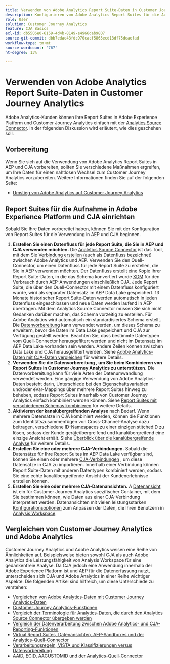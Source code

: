 ```yaml
---
title: Verwenden von Adobe Analytics Report Suite-Daten in Customer Journey Analytics
description: Konfigurieren von Adobe Analytics Report Suites für die Aufnahme in AEP und CJA
role: User
solution: Customer Journey Analytics
feature: CJA Basics
exl-id: db5506e0-6159-4d4b-8149-e4966dab9807
source-git-commit: dbb7edae43fdc970cacf5863ecd13df75deaefad
workflow-type: tm+mt
source-wordcount: '767'
ht-degree: 13%

---
```


# Verwenden von Adobe Analytics Report Suite-Daten in Customer Journey Analytics

Adobe Analytics-Kunden können ihre Report Suites in Adobe Experience Platform und Customer Journey Analytics einfach mit der [Analytics Source Connector](https://experienceleague.adobe.com/docs/experience-platform/sources/connectors/adobe-applications/analytics.html?lang=de). In der folgenden Diskussion wird erläutert, wie dies geschehen soll.

## Vorbereitung

Wenn Sie sich auf die Verwendung von Adobe Analytics Report Suites in AEP und CJA vorbereiten, sollten Sie verschiedene Maßnahmen ergreifen, um Ihre Daten für einen nahtlosen Wechsel zum Customer Journey Analytics vorzubereiten. Weitere Informationen finden Sie auf der folgenden Seite:

* [Umstieg von Adobe Analytics auf Customer Journey Analytics](/help/getting-started/aa-to-cja.md)

## Report Suites für die Aufnahme in Adobe Experience Platform und CJA einrichten

Sobald Sie Ihre Daten vorbereitet haben, können Sie mit der Konfiguration von Report Suites für die Verwendung in AEP und CJA beginnen.

1. **Erstellen Sie einen Datenfluss für jede Report Suite, die Sie in AEP und CJA verwenden möchten.** Die [Analytics Source Connector](https://experienceleague.adobe.com/docs/experience-platform/sources/connectors/adobe-applications/analytics.html?lang=en) ist das Tool, mit dem Sie [Verbindung erstellen](/help/connections/create-connection.md) (auch als Datenfluss bezeichnet) zwischen Adobe Analytics und AEP. Verwenden Sie den Quell-Connector, um einen Datenfluss für jede Report Suite zu erstellen, die Sie in AEP verwenden möchten. Der Datenfluss erstellt eine Kopie Ihrer Report Suite-Daten, in die das Schema konvertiert wurde  [XDM](https://experienceleague.adobe.com/docs/platform-learn/tutorials/schemas/schemas-and-experience-data-model.html?lang=de) für den Verbrauch durch AEP-Anwendungen einschließlich CJA. Jede Report Suite, die über den Quell-Connector mit einem Datenfluss konfiguriert wurde, wird als separater Datensatz im AEP Data Lake gespeichert. 13 Monate historischer Report Suite-Daten werden automatisch in jeden Datenfluss eingeschlossen und neue Daten werden laufend in AEP übertragen. Mit dem Analytics Source Connector müssen Sie sich nicht Gedanken darüber machen, das Schema vorzeitig zu erstellen. Für Adobe Analytics wird automatisch ein standardisiertes Schema erstellt. Die [Datenvorbereitung](https://experienceleague.adobe.com/docs/experience-platform/data-prep/home.html?lang=de) kann verwendet werden, um dieses Schema zu erweitern, bevor die Daten im Data Lake gespeichert und CJA zur Verfügung gestellt werden. Beachten Sie, dass bestimmte Datentypen vom Quell-Connector herausgefiltert werden und nicht im Datensatz im AEP Data Lake vorhanden sein werden. Andere Zeilen können zwischen Data Lake und CJA herausgefiltert werden. Siehe [Adobe Analytics-Daten mit CJA-Daten vergleichen](/help/troubleshooting/compare.md) für weitere Details.
1. **Verwenden Sie die Datenvorbereitung , um Sie beim Kombinieren von Report Suites in Customer Journey Analytics zu unterstützen.** Die Datenvorbereitung kann für viele Arten der Datenumwandlung verwendet werden. Eine gängige Verwendung von Adobe Analytics-Daten besteht darin, Unterschiede bei den Eigenschaftsvariablen und/oder eVar-Mappings über mehrere Report Suites hinweg zu beheben, sodass Report Suites innerhalb von Customer Journey Analytics einfach kombiniert werden können. Siehe [Report Suites mit verschiedenen Schemas kombinieren](/help/use-cases/aa-data/combine-report-suites.md) für weitere Details.
1. **Aktivieren der kanalübergreifenden Analyse** nach Bedarf. Wenn mehrere Datensätze in CJA kombiniert werden, können die Funktionen zum Identitätszusammenfügen von Cross-Channel-Analyse dazu beitragen, verschiedene ID-Namespaces zu einer einzigen stitchedID zu lösen, sodass der Kunde geräteübergreifend und kanalübergreifend eine einzige Ansicht erhält. Siehe [Überblick über die kanalübergreifende Analyse](/help/connections/cca/overview.md) für weitere Details.
1. **Erstellen Sie eine oder mehrere CJA-Verbindungen.** Sobald die Datensätze für Ihre Report Suites im AEP Data Lake verfügbar sind, können Sie einen oder mehrere [CJA-Verbindungen](/help/connections/overview.md) , um diese Datensätze in CJA zu importieren. Innerhalb einer Verbindung können Report Suite-Daten mit anderen Datentypen kombiniert werden, sodass Sie eine echte kanalübergreifende Ansicht der Kundenerlebnisse erstellen können.
1. **Erstellen Sie eine oder mehrere CJA-Datenansichten.** A [Datenansicht](/help/data-views/data-views.md) ist ein für Customer Journey Analytics spezifischer Container, mit dem Sie bestimmen können, wie Daten aus einer CJA-Verbindung interpretiert werden. Datenansichten mit vielen leistungsstarken [Konfigurationsoptionen](/help/data-views/create-dataview.md) zum Anpassen der Daten, die Ihren Benutzern in [Analysis Workspace](/help/analysis-workspace/home.md).

## Vergleichen von Customer Journey Analytics und Adobe Analytics

Customer Journey Analytics und Adobe Analytics weisen eine Reihe von Ähnlichkeiten auf. Beispielsweise bieten sowohl CJA als auch Adobe Analytics die Leistungsfähigkeit von Analysis Workspace für eine gedankenfreie Analyse. Da CJA jedoch eine Anwendung innerhalb der Adobe Experience Platform ist und AEP für die Datenerfassung nutzt, unterscheiden sich CJA und Adobe Analytics in einer Reihe wichtiger Aspekte. Die folgenden Artikel sind hilfreich, um diese Unterschiede zu verstehen:

* [Vergleichen von Adobe Analytics-Daten mit Customer Journey Analytics-Daten](/help/troubleshooting/compare.md)
* [Customer Journey Analytics-Funktionen](/help/getting-started/aa-vs-cja/cja-aa.md)
* [Vergleich der Terminologie für Analytics-Daten, die durch den Analytics Source Connector übergeben werden](/help/getting-started/aa-vs-cja/terminology.md)
* [Vergleich der Datenverarbeitung zwischen Adobe Analytics- und CJA-Reporting-Funktionen](/help/getting-started/aa-vs-cja/data-processing-comparisons.md)
* [Virtual Report Suites, Datenansichten, AEP-Sandboxes und der Analytics-Quell-Connector](/help/getting-started/aa-vs-cja/vrs-dataview-sandbox-adc.md)
* [Verarbeitungsregeln, VISTA und Klassifizierungen versus Datenvorbereitung](/help/getting-started/aa-vs-cja/pr-vista-dataprep.md)
* [AAID, ECID, AACUSTOMID und der Analytics-Quell-Connector](/help/getting-started/aa-vs-cja/aaid-ecid-adc.md)
